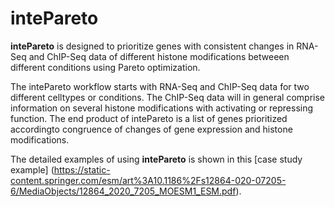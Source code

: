 # intePareto
**intePareto** is designed to prioritize genes with consistent changes in RNA-Seq and ChIP-Seq data of different histone modifications betweeen different conditions using Pareto optimization.

The intePareto workflow starts with RNA-Seq and ChIP-Seq data for two different celltypes or conditions. The ChIP-Seq data will in general comprise information on several histone modifications with activating or repressing function. The end product of intePareto is a list of genes prioritized accordingto congruence of changes of gene expression and histone modifications.

The detailed examples of using **intePareto** is shown in this [case study example] (https://static-content.springer.com/esm/art%3A10.1186%2Fs12864-020-07205-6/MediaObjects/12864_2020_7205_MOESM1_ESM.pdf).
